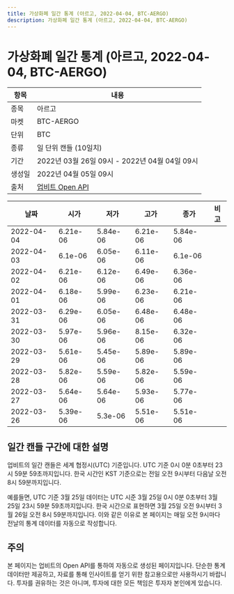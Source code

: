 ```yaml
---
title: 가상화폐 일간 통계 (아르고, 2022-04-04, BTC-AERGO)
description: 가상화폐 일간 통계 (아르고, 2022-04-04, BTC-AERGO)
---
```



가상화폐 일간 통계 (아르고, 2022-04-04, BTC-AERGO)
===

|항목|내용|
|--|--|
|종목|아르고|
|마켓|BTC-AERGO|
|단위|BTC|
|종류|일 단위 캔들 (10일치)|
|기간|2022년 03월 26일 09시 - 2022년 04월 04일 09시|
|생성일|2022년 04월 05일 09시|
|출처|[업비트 Open API](https://docs.upbit.com)|


|날짜|시가|저가|고가|종가|비고|
|--|--|--|--|--|--|
|2022-04-04|6.21e-06|5.84e-06|6.21e-06|5.84e-06|    |
|2022-04-03|6.1e-06|6.05e-06|6.11e-06|6.1e-06|    |
|2022-04-02|6.21e-06|6.12e-06|6.49e-06|6.36e-06|    |
|2022-04-01|6.18e-06|5.99e-06|6.23e-06|6.21e-06|    |
|2022-03-31|6.29e-06|6.05e-06|6.48e-06|6.48e-06|    |
|2022-03-30|5.97e-06|5.96e-06|8.15e-06|6.32e-06|    |
|2022-03-29|5.61e-06|5.45e-06|5.89e-06|5.89e-06|    |
|2022-03-28|5.82e-06|5.59e-06|5.82e-06|5.59e-06|    |
|2022-03-27|5.64e-06|5.64e-06|5.93e-06|5.77e-06|    |
|2022-03-26|5.39e-06|5.3e-06|5.51e-06|5.51e-06|    |


일간 캔들 구간에 대한 설명
---


업비트의 일간 캔들은 세계 협정시(UTC) 기준입니다. 
UTC 기준 0시 0분 0초부터 23시 59분 59초까지입니다. 
한국 시간인 KST 기준으로는 전일 오전 9시부터 다음날 오전 8시 59분까지입니다. 


예를들면, UTC 기준 3월 25일 데이터는 UTC 시준 3월 25일 0시 0분 0초부터 3월 25일 23시 59분 59초까지입니다. 
한국 시간으로 표현하면 3월 25일 오전 9시부터 3월 26일 오전 8시 59분까지입니다. 
이와 같은 이유로 본 페이지는 매일 오전 9시마다 전날의 통계 데이터를 자동으로 작성합니다. 


주의
---


본 페이지는 업비트의 Open API를 통하여 자동으로 생성된 페이지입니다. 
단순한 통계 데이터만 제공하고, 자료를 통해 인사이트를 얻기 위한 참고용으로만 사용하시기 바랍니다. 
투자를 권유하는 것은 아니며, 투자에 대한 모든 책임은 투자자 본인에게 있습니다. 
